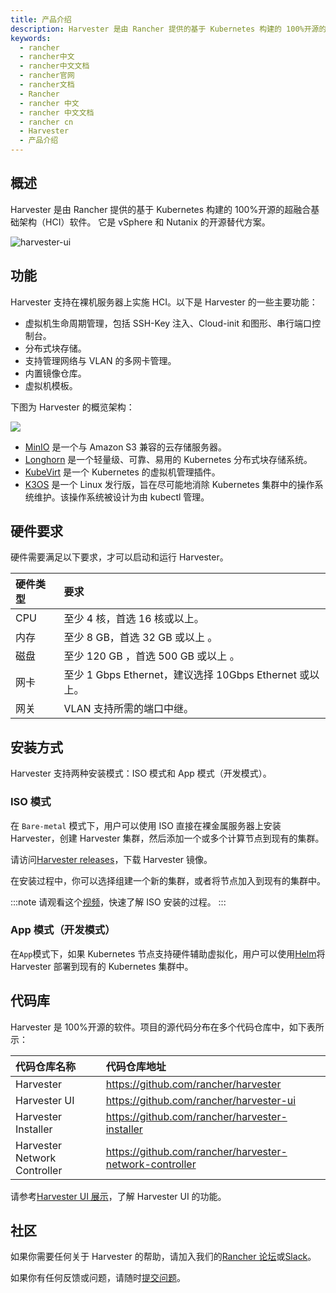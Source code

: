 ```yaml
---
title: 产品介绍
description: Harvester 是由 Rancher 提供的基于 Kubernetes 构建的 100%开源的超融合基础架构（HCI）软件。 它是 vSphere 和 Nutanix 的开源替代方案。Harvester 支持在裸机服务器上实施 HCI。
keywords:
  - rancher
  - rancher中文
  - rancher中文文档
  - rancher官网
  - rancher文档
  - Rancher
  - rancher 中文
  - rancher 中文文档
  - rancher cn
  - Harvester
  - 产品介绍
---
```


## 概述

Harvester 是由 Rancher 提供的基于 Kubernetes 构建的 100%开源的超融合基础架构（HCI）软件。 它是 vSphere 和 Nutanix 的开源替代方案。

![harvester-ui](/img/harvester/harvester-ui.png)

## 功能

Harvester 支持在裸机服务器上实施 HCI。以下是 Harvester 的一些主要功能：

- 虚拟机生命周期管理，包括 SSH-Key 注入、Cloud-init 和图形、串行端口控制台。
- 分布式块存储。
- 支持管理网络与 VLAN 的多网卡管理。
- 内置镜像仓库。
- 虚拟机模板。

下图为 Harvester 的概览架构：

![](/img/harvester/architecture.png)

- [MinIO](https://min.io/) 是一个与 Amazon S3 兼容的云存储服务器。
- [Longhorn](https://longhorn.io/) 是一个轻量级、可靠、易用的 Kubernetes 分布式块存储系统。
- [KubeVirt](https://kubevirt.io/) 是一个 Kubernetes 的虚拟机管理插件。
- [K3OS](https://k3os.io/) 是一个 Linux 发行版，旨在尽可能地消除 Kubernetes 集群中的操作系统维护。该操作系统被设计为由 kubectl 管理。

## 硬件要求

硬件需要满足以下要求，才可以启动和运行 Harvester。

| 硬件类型 | 要求                                                    |
| :------- | :------------------------------------------------------ |
| CPU      | 至少 4 核，首选 16 核或以上。                           |
| 内存     | 至少 8 GB，首选 32 GB 或以上 。                         |
| 磁盘     | 至少 120 GB ，首选 500 GB 或以上 。                     |
| 网卡     | 至少 1 Gbps Ethernet，建议选择 10Gbps Ethernet 或以上。 |
| 网关     | VLAN 支持所需的端口中继。                               |

## 安装方式

Harvester 支持两种安装模式：ISO 模式和 App 模式（开发模式）。

### ISO 模式

在 `Bare-metal` 模式下，用户可以使用 ISO 直接在裸金属服务器上安装 Harvester，创建 Harvester 集群，然后添加一个或多个计算节点到现有的集群。

请访问[Harvester releases](https://github.com/rancher/harvester/releases)，下载 Harvester 镜像。

在安装过程中，你可以选择组建一个新的集群，或者将节点加入到现有的集群中。

:::note
请观看这个[视频](https://youtu.be/97ADieBX6bE)，快速了解 ISO 安装的过程。
:::

### App 模式（开发模式）

在`App`模式下，如果 Kubernetes 节点支持硬件辅助虚拟化，用户可以使用[Helm](https://github.com/rancher/harvester/tree/master/deploy/charts/harvester)将 Harvester 部署到现有的 Kubernetes 集群中。

## 代码库

Harvester 是 100%开源的软件。项目的源代码分布在多个代码仓库中，如下表所示：

| 代码仓库名称                 | 代码仓库地址                                            |
| :--------------------------- | :------------------------------------------------------ |
| Harvester                    | https://github.com/rancher/harvester                    |
| Harvester UI                 | https://github.com/rancher/harvester-ui                 |
| Harvester Installer          | https://github.com/rancher/harvester-installer          |
| Harvester Network Controller | https://github.com/rancher/harvester-network-controller |

请参考[Harvester UI 展示](https://youtu.be/wVBXkS1AgHg)，了解 Harvester UI 的功能。

## 社区

如果你需要任何关于 Harvester 的帮助，请加入我们的[Rancher 论坛](https://forums.rancher.com/)或[Slack](https://slack.rancher.io/)。

如果你有任何反馈或问题，请随时[提交问题](https://github.com/rancher/harvester/issues/new/choose)。

